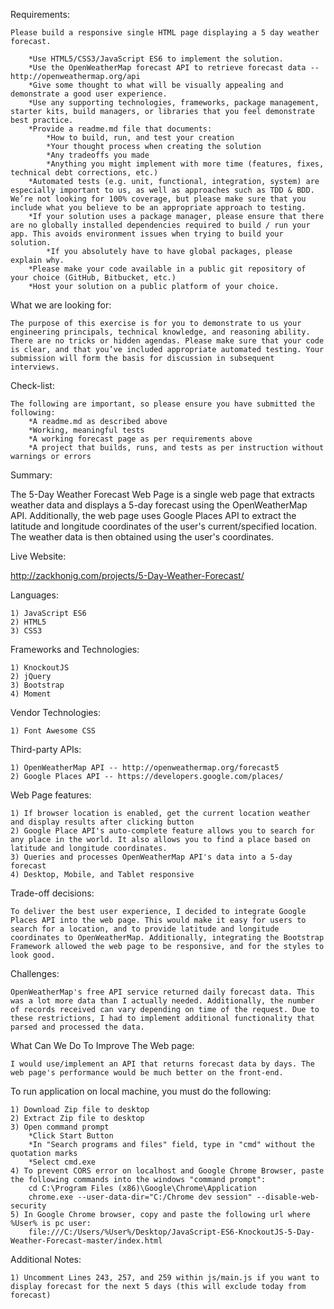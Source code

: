 Requirements:

	Please build a responsive single HTML page displaying a 5 day weather forecast.
	
		*Use HTML5/CSS3/JavaScript ES6 to implement the solution.
		*Use the OpenWeatherMap forecast API to retrieve forecast data -- http://openweathermap.org/api
		*Give some thought to what will be visually appealing and demonstrate a good user experience.
		*Use any supporting technologies, frameworks, package management, starter kits, build managers, or libraries that you feel demonstrate best practice.
		*Provide a readme.md file that documents:
			*How to build, run, and test your creation
			*Your thought process when creating the solution
			*Any tradeoffs you made
			*Anything you might implement with more time (features, fixes, technical debt corrections, etc.)	
		*Automated tests (e.g. unit, functional, integration, system) are especially important to us, as well as approaches such as TDD & BDD. We’re not looking for 100% coverage, but please make sure that you include what you believe to be an appropriate approach to testing.
		*If your solution uses a package manager, please ensure that there are no globally installed dependencies required to build / run your app. This avoids environment issues when trying to build your solution.
			*If you absolutely have to have global packages, please explain why.
		*Please make your code available in a public git repository of your choice (GitHub, Bitbucket, etc.)
		*Host your solution on a public platform of your choice.

What we are looking for:

	The purpose of this exercise is for you to demonstrate to us your engineering principals, technical knowledge, and reasoning ability. There are no tricks or hidden agendas. Please make sure that your code is clear, and that you’ve included appropriate automated testing. Your submission will form the basis for discussion in subsequent interviews.

Check-list:

	The following are important, so please ensure you have submitted the following:
		*A readme.md as described above
		*Working, meaningful tests
		*A working forecast page as per requirements above
		*A project that builds, runs, and tests as per instruction without warnings or errors

Summary:

The 5-Day Weather Forecast Web Page is a single web page that extracts weather data and displays a 5-day forecast using the OpenWeatherMap API. Additionally, the web page uses Google Places API to extract the latitude and longitude coordinates of the user's current/specified location. The weather data is then obtained using the user's coordinates.

Live Website:

http://zackhonig.com/projects/5-Day-Weather-Forecast/
		
Languages:

	1) JavaScript ES6
	2) HTML5
	3) CSS3
	
Frameworks and Technologies:

	1) KnockoutJS
	2) jQuery
	3) Bootstrap
	4) Moment

Vendor Technologies:

	1) Font Awesome CSS

Third-party APIs:

	1) OpenWeatherMap API -- http://openweathermap.org/forecast5
	2) Google Places API -- https://developers.google.com/places/
	
Web Page features:

	1) If browser location is enabled, get the current location weather and display results after clicking button
	2) Google Place API's auto-complete feature allows you to search for any place in the world. It also allows you to find a place based on latitude and longitude coordinates.
	3) Queries and processes OpenWeatherMap API's data into a 5-day forecast
	4) Desktop, Mobile, and Tablet responsive
	
Trade-off decisions:

	To deliver the best user experience, I decided to integrate Google Places API into the web page. This would make it easy for users to search for a location, and to provide latitude and longitude coordinates to OpenWeatherMap. Additionally, integrating the Bootstrap Framework allowed the web page to be responsive, and for the styles to look good.

Challenges:

	OpenWeatherMap's free API service returned daily forecast data. This was a lot more data than I actually needed. Additionally, the number of records received can vary depending on time of the request. Due to these restrictions, I had to implement additional functionality that parsed and processed the data.

What Can We Do To Improve The Web page:

	I would use/implement an API that returns forecast data by days. The web page's performance would be much better on the front-end.
		
To run application on local machine, you must do the following:

	1) Download Zip file to desktop
	2) Extract Zip file to desktop
	3) Open command prompt
		*Click Start Button
		*In "Search programs and files" field, type in "cmd" without the quotation marks
		*Select cmd.exe
	4) To prevent CORS error on localhost and Google Chrome Browser, paste the following commands into the windows "command prompt":
		cd C:\Program Files (x86)\Google\Chrome\Application
		chrome.exe --user-data-dir="C:/Chrome dev session" --disable-web-security
	5) In Google Chrome browser, copy and paste the following url where %User% is pc user:
		file:///C:/Users/%User%/Desktop/JavaScript-ES6-KnockoutJS-5-Day-Weather-Forecast-master/index.html
		
Additional Notes:

	1) Uncomment Lines 243, 257, and 259 within js/main.js if you want to display forecast for the next 5 days (this will exclude today from forecast)